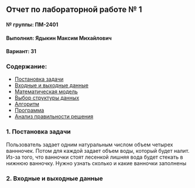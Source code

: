 ## Отчет по лабораторной работе № 1

#### № группы: ПМ-2401

#### Выполнил: Ядыкин Максим Михайлович

#### Вариант: 31

### Cодержание:

- [Постановка задачи](#1-постановка-задачи)
- [Входные и выходные данные](#2-входные-и-выходные-данные)
- [Математическая модель](#25-математическая-модель)
- [Выбор структуры данных](#3-выбор-структуры-данных)
- [Алгоритм](#4-алгоритм)
- [Программа](#5-программа)
- [Анализ правильности решения](#6-анализ-правильности-решения)

### 1. Постановка задачи

Пользователь задает одним натуральным числом объем четырех ваннночек. Потом для каждой задает объем воды, который будет налит.
Из-за того, что ванночки стоят лесенкой лишняя вода будет стекать в нижнюю ванночку. Нужно узнать сколько и какие ванночки заполнены

### 2. Входные и выходные данные
